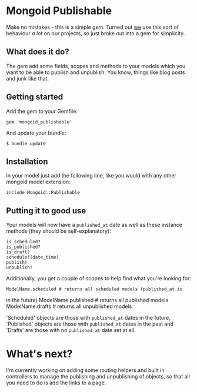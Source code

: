 # Mongoid Publishable

Make no mistakes - this is a simple gem. Turned out
[we](http://involved.com.au) use this sort of behaviour _a lot_ on our
projects, so just broke out into a gem for simplicity.

## What does it do?

The gem add some fields, scopes and methods to your models which you
want to be able to publish and unpublish. You know, things like blog
posts and junk like that.

## Getting started

Add the gem to your Gemfile:

    gem 'mongoid_publishable'

And update your bundle:

    $ bundle update

## Installation

In your model just add the following line, like you would with any
other mongoid model extension:

    include Mongoid::Publishable

## Putting it to good use

Your models will now have a `published_at` date as well as these
instance methods (they should be self-explanatory):

    is_scheduled?
    is_published?
    is_draft?
    schedule!(date_time)
    publish!
    unpublish!

Additionally, you get a couple of scopes to help find what you're
looking for:

    ModelName.scheduled # returns all scheduled models (published_at is
in the future)
    ModelName.published # returns all published models
    ModelName.drafts # returns all unpublished models

'Scheduled' objects are those with `published_at` dates in the future, 'Published' objects are those with `published_at` dates in the past and 'Drafts' are those with no `published_at` date set at all.

# What's next?

I'm currently working on adding some routing helpers and built in controllers to manage the publishing and unpublishing of objects, so that all you need to do is add the links to a page.